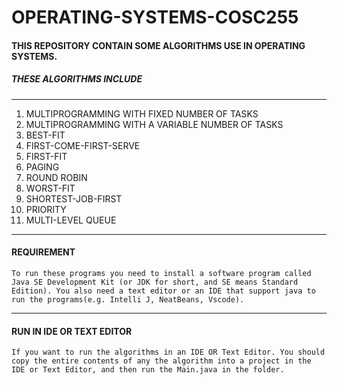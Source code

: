 # OPERATING-SYSTEMS-COSC255
#### THIS REPOSITORY CONTAIN SOME ALGORITHMS USE IN OPERATING SYSTEMS.
##### THESE ALGORITHMS INCLUDE

____
1. MULTIPROGRAMMING WITH FIXED NUMBER OF TASKS
1. MULTIPROGRAMMING WITH A VARIABLE NUMBER OF TASKS
1. BEST-FIT
1. FIRST-COME-FIRST-SERVE
1. FIRST-FIT
1. PAGING
1. ROUND ROBIN
1. WORST-FIT
1. SHORTEST-JOB-FIRST
1. PRIORITY
1. MULTI-LEVEL QUEUE  

____
#### REQUIREMENT
```
To run these programs you need to install a software program called Java SE Development Kit (or JDK for short, and SE means Standard Edition). You also need a text editor or an IDE that support java to run the programs(e.g. Intelli J, NeatBeans, Vscode).
```
___

#### RUN IN IDE OR TEXT EDITOR
```
If you want to run the algorithms in an IDE OR Text Editor. You should
copy the entire contents of any the algorithm into a project in the IDE or Text Editor, and then run the Main.java in the folder.   
```

